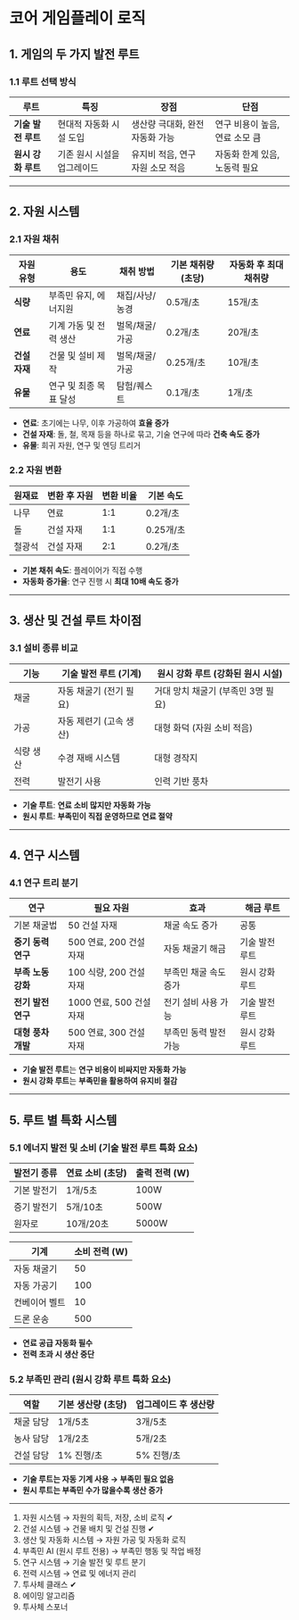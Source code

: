 # **코어 게임플레이 로직**
## **1. 게임의 두 가지 발전 루트**
### **1.1 루트 선택 방식**
| 루트 | 특징 | 장점 | 단점 |
|------|------|------|------|
| **기술 발전 루트** | 현대적 자동화 시설 도입 | 생산량 극대화, 완전 자동화 가능 | 연구 비용이 높음, 연료 소모 큼 |
| **원시 강화 루트** | 기존 원시 시설을 업그레이드 | 유지비 적음, 연구 자원 소모 적음 | 자동화 한계 있음, 노동력 필요 |

---

## **2. 자원 시스템**
### **2.1 자원 채취**
| 자원 유형 | 용도 | 채취 방법 | 기본 채취량 (초당) | 자동화 후 최대 채취량 |
|-----------|----------------|----------|-------------|----------------|
| **식량** | 부족민 유지, 에너지원 | 채집/사냥/농경 | 0.5개/초      | 15개/초 |
| **연료** | 기계 가동 및 전력 생산 | 벌목/채굴/가공 | 0.2개/초      | 20개/초 |
| **건설 자재** | 건물 및 설비 제작 | 벌목/채굴/가공 | 0.25개/초     | 10개/초 |
| **유물** | 연구 및 최종 목표 달성 | 탐험/퀘스트 | 0.1개/초      | 1개/초 |

- **연료**: 초기에는 나무, 이후 가공하여 **효율 증가**
- **건설 자재**: 돌, 철, 목재 등을 하나로 묶고, 기술 연구에 따라 **건축 속도 증가**
- **유물**: 희귀 자원, 연구 및 엔딩 트리거

### **2.2 자원 변환**
| 원재료 | 변환 후 자원 | 변환 비율 | 기본 속도   |
|--------|------------|--------|---------|
| 나무 | 연료 | 1:1 | 0.2개/초  |
| 돌 | 건설 자재 | 1:1 | 0.25개/초 |
| 철광석 | 건설 자재 | 2:1 | 0.2개/초  |

- **기본 채취 속도**: 플레이어가 직접 수행
- **자동화 증가율**: 연구 진행 시 **최대 10배 속도 증가**

---

## **3. 생산 및 건설 루트 차이점**
### **3.1 설비 종류 비교**
| 기능 | 기술 발전 루트 (기계) | 원시 강화 루트 (강화된 원시 시설) |
|------|------------------|-----------------------|
| 채굴 | 자동 채굴기 (전기 필요) | 거대 망치 채굴기 (부족민 3명 필요) |
| 가공 | 자동 제련기 (고속 생산) | 대형 화덕 (자원 소비 적음) |
| 식량 생산 | 수경 재배 시스템 | 대형 경작지 |
| 전력 | 발전기 사용 | 인력 기반 풍차 |

- **기술 루트**: **연료 소비 많지만 자동화 가능**
- **원시 루트**: **부족민이 직접 운영하므로 연료 절약**

---

## **4. 연구 시스템**
### **4.1 연구 트리 분기**
| 연구 | 필요 자원 | 효과 | 해금 루트 |
|------|----------|------|-----------|
| 기본 채굴법 | 50 건설 자재 | 채굴 속도 증가 | 공통 |
| **증기 동력 연구** | 500 연료, 200 건설 자재 | 자동 채굴기 해금 | 기술 발전 루트 |
| **부족 노동 강화** | 100 식량, 200 건설 자재 | 부족민 채굴 속도 증가 | 원시 강화 루트 |
| **전기 발전 연구** | 1000 연료, 500 건설 자재 | 전기 설비 사용 가능 | 기술 발전 루트 |
| **대형 풍차 개발** | 500 연료, 300 건설 자재 | 부족민 동력 발전 가능 | 원시 강화 루트 |

- **기술 발전 루트**는 **연구 비용이 비싸지만 자동화 가능**
- **원시 강화 루트**는 **부족민을 활용하여 유지비 절감**

---
## **5. 루트 별 특화 시스템**
### **5.1 에너지 발전 및 소비 (기술 발전 루트 특화 요소)**
| 발전기 종류 | 연료 소비 (초당) | 출력 전력 (W) |
|------------|---------------|------------|
| 기본 발전기 | 1개/5초 | 100W |
| 증기 발전기 | 5개/10초 | 500W |
| 원자로 | 10개/20초 | 5000W |

| 기계 | 소비 전력 (W) |
|------|--------------|
| 자동 채굴기 | 50 |
| 자동 가공기 | 100 |
| 컨베이어 벨트 | 10 |
| 드론 운송 | 500 |

- **연료 공급 자동화 필수**
- **전력 초과 시 생산 중단**

### **5.2 부족민 관리 (원시 강화 루트 특화 요소)**
| 역할 | 기본 생산량 (초당) | 업그레이드 후 생산량 |
|------|----------------|----------------|
| 채굴 담당 | 1개/5초 | 3개/5초 |
| 농사 담당 | 1개/2초 | 5개/2초 |
| 건설 담당 | 1% 진행/초 | 5% 진행/초 |

- **기술 루트는 자동 기계 사용 → 부족민 필요 없음**
- **원시 루트는 부족민 수가 많을수록 생산 증가**

---

1. 자원 시스템 → 자원의 획득, 저장, 소비 로직 ✔
2. 건설 시스템 → 건물 배치 및 건설 진행 ✔
3. 생산 및 자동화 시스템 → 자원 가공 및 자동화 로직
4. 부족민 AI (원시 루트 전용) → 부족민 행동 및 작업 배정
5. 연구 시스템 → 기술 발전 및 루트 분기
6. 전력 시스템 → 연료 및 에너지 관리
7. 투사체 클래스 ✔
8. 에이밍 알고리즘
9. 투사체 스포너